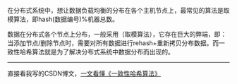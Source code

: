 在分布式系统中，想让数据负载均衡的分布在各个主机节点上，最常见的算法是取模算法，即hash(数据编号)%机器总数。

数据在分布式各个节点上分布，一般采用（取模算法），它存在巨大的弊端，即：当添加节点/删除节点时，需要对所有数据进行rehash+重新拷贝分布数据。而一致性哈希算法就是为了解决分布式系统中数据分布而出现的。

---

直接看我写的CSDN博文，[一文看懂《一致性哈希算法》](https://blog.csdn.net/weixin_36750623/article/details/84993780)
